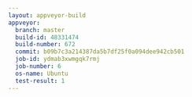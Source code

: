 ```yaml
---
layout: appveyor-build
appveyor:
  branch: master
  build-id: 48331474
  build-number: 672
  commit: b09b7c3a214387da5b7df25f0a094dee942cb501
  job-id: ydmab3xwmgqk7rmj
  job-number: 6
  os-name: Ubuntu
  test-result: 1
---
```

